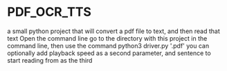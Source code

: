 # PDF_OCR_TTS
a small python project that will convert a pdf file to text, and then read that text
Open the command line go to the directory with this project in the command line, then use the command
python3 driver.py '<The path to your pdf file>.pdf'
you can optionally add playback speed as a second parameter, and sentence to start reading from as the third
